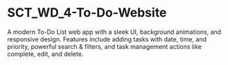 # SCT_WD_4-To-Do-Website
A modern To-Do List web app with a sleek UI, background animations, and responsive design. Features include adding tasks with date, time, and priority, powerful search &amp; filters, and task management actions like complete, edit, and delete.
